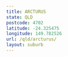 ```yaml
---
title: ARCTURUS
state: QLD
postcode: 4702
latitude: -24.325475
longitude: 149.782526
url: /qld/arcturus/
layout: suburb
---
```

